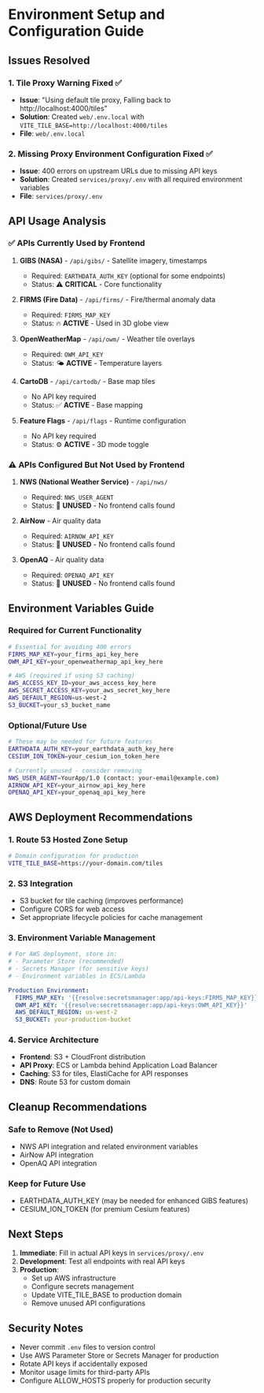 # Environment Setup and Configuration Guide

## Issues Resolved

### 1. Tile Proxy Warning Fixed ✅

- **Issue**: "Using default tile proxy, Falling back to http://localhost:4000/tiles"
- **Solution**: Created `web/.env.local` with `VITE_TILE_BASE=http://localhost:4000/tiles`
- **File**: `web/.env.local`

### 2. Missing Proxy Environment Configuration Fixed ✅

- **Issue**: 400 errors on upstream URLs due to missing API keys
- **Solution**: Created `services/proxy/.env` with all required environment variables
- **File**: `services/proxy/.env`

## API Usage Analysis

### ✅ APIs Currently Used by Frontend

1. **GIBS (NASA)** - `/api/gibs/` - Satellite imagery, timestamps
   - Required: `EARTHDATA_AUTH_KEY` (optional for some endpoints)
   - Status: ⚠️ **CRITICAL** - Core functionality

2. **FIRMS (Fire Data)** - `/api/firms/` - Fire/thermal anomaly data
   - Required: `FIRMS_MAP_KEY`
   - Status: 🔥 **ACTIVE** - Used in 3D globe view

3. **OpenWeatherMap** - `/api/owm/` - Weather tile overlays
   - Required: `OWM_API_KEY`
   - Status: 🌤️ **ACTIVE** - Temperature layers

4. **CartoDB** - `/api/cartodb/` - Base map tiles
   - No API key required
   - Status: ✅ **ACTIVE** - Base mapping

5. **Feature Flags** - `/api/flags` - Runtime configuration
   - No API key required
   - Status: ⚙️ **ACTIVE** - 3D mode toggle

### ⚠️ APIs Configured But Not Used by Frontend

1. **NWS (National Weather Service)** - `/api/nws/`
   - Required: `NWS_USER_AGENT`
   - Status: 🚫 **UNUSED** - No frontend calls found

2. **AirNow** - Air quality data
   - Required: `AIRNOW_API_KEY`
   - Status: 🚫 **UNUSED** - No frontend calls found

3. **OpenAQ** - Air quality data
   - Required: `OPENAQ_API_KEY`
   - Status: 🚫 **UNUSED** - No frontend calls found

## Environment Variables Guide

### Required for Current Functionality

```bash
# Essential for avoiding 400 errors
FIRMS_MAP_KEY=your_firms_api_key_here
OWM_API_KEY=your_openweathermap_api_key_here

# AWS (required if using S3 caching)
AWS_ACCESS_KEY_ID=your_aws_access_key_here
AWS_SECRET_ACCESS_KEY=your_aws_secret_key_here
AWS_DEFAULT_REGION=us-west-2
S3_BUCKET=your_s3_bucket_name
```

### Optional/Future Use

```bash
# These may be needed for future features
EARTHDATA_AUTH_KEY=your_earthdata_auth_key_here
CESIUM_ION_TOKEN=your_cesium_ion_token_here

# Currently unused - consider removing
NWS_USER_AGENT=YourApp/1.0 (contact: your-email@example.com)
AIRNOW_API_KEY=your_airnow_api_key_here
OPENAQ_API_KEY=your_openaq_api_key_here
```

## AWS Deployment Recommendations

### 1. Route 53 Hosted Zone Setup

```bash
# Domain configuration for production
VITE_TILE_BASE=https://your-domain.com/tiles
```

### 2. S3 Integration

- S3 bucket for tile caching (improves performance)
- Configure CORS for web access
- Set appropriate lifecycle policies for cache management

### 3. Environment Variable Management

```yaml
# For AWS deployment, store in:
# - Parameter Store (recommended)
# - Secrets Manager (for sensitive keys)
# - Environment variables in ECS/Lambda

Production Environment:
  FIRMS_MAP_KEY: '{{resolve:secretsmanager:app/api-keys:FIRMS_MAP_KEY}}'
  OWM_API_KEY: '{{resolve:secretsmanager:app/api-keys:OWM_API_KEY}}'
  AWS_DEFAULT_REGION: us-west-2
  S3_BUCKET: your-production-bucket
```

### 4. Service Architecture

- **Frontend**: S3 + CloudFront distribution
- **API Proxy**: ECS or Lambda behind Application Load Balancer
- **Caching**: S3 for tiles, ElastiCache for API responses
- **DNS**: Route 53 for custom domain

## Cleanup Recommendations

### Safe to Remove (Not Used)

- NWS API integration and related environment variables
- AirNow API integration
- OpenAQ API integration

### Keep for Future Use

- EARTHDATA_AUTH_KEY (may be needed for enhanced GIBS features)
- CESIUM_ION_TOKEN (for premium Cesium features)

## Next Steps

1. **Immediate**: Fill in actual API keys in `services/proxy/.env`
2. **Development**: Test all endpoints with real API keys
3. **Production**:
   - Set up AWS infrastructure
   - Configure secrets management
   - Update VITE_TILE_BASE to production domain
   - Remove unused API configurations

## Security Notes

- Never commit `.env` files to version control
- Use AWS Parameter Store or Secrets Manager for production
- Rotate API keys if accidentally exposed
- Monitor usage limits for third-party APIs
- Configure ALLOW_HOSTS properly for production security
